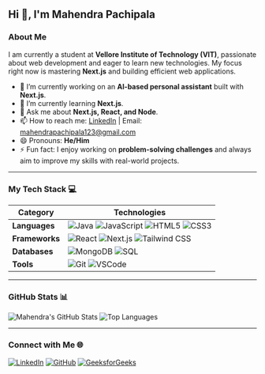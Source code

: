 ## Hi 👋, I'm Mahendra Pachipala

<!--
**MahendraPachipala/MahendraPachipala** is a ✨ _special_ ✨ repository because its `README.md` (this file) appears on your GitHub profile.
-->

### About Me

I am currently a student at **Vellore Institute of Technology (VIT)**, passionate about web development and eager to learn new technologies. My focus right now is mastering **Next.js** and building efficient web applications.

- 🔭 I’m currently working on an **AI-based personal assistant** built with **Next.js**.
- 🌱 I’m currently learning **Next.js**.
- 💬 Ask me about **Next.js, React, and Node**.
- 📫 How to reach me: [LinkedIn](https://www.linkedin.com/in/naga-mahendra-pachipala-54216623a/) | Email: [mahendrapachipala123@gmail.com](mailto:mahendrapachipala123@gmail.com)
- 😄 Pronouns: **He/Him**
- ⚡ Fun fact: I enjoy working on **problem-solving challenges** and always aim to improve my skills with real-world projects.

---

### My Tech Stack 💻

| **Category**          | **Technologies**                                                                                      |
|-----------------------|-------------------------------------------------------------------------------------------------------|
| **Languages**         | ![Java](https://img.shields.io/badge/Java-black?style=flat-square&logo=java) ![JavaScript](https://img.shields.io/badge/JavaScript-black?style=flat-square&logo=javascript) ![HTML5](https://img.shields.io/badge/HTML5-orange?style=flat-square&logo=html5) ![CSS3](https://img.shields.io/badge/CSS3-blue?style=flat-square&logo=css3) |
| **Frameworks**        | ![React](https://img.shields.io/badge/React-blue?style=flat-square&logo=react) ![Next.js](https://img.shields.io/badge/Next.js-black?style=flat-square&logo=next.js) ![Tailwind CSS](https://img.shields.io/badge/Tailwind%20CSS-blue?style=flat-square&logo=tailwind-css) |
| **Databases**         | ![MongoDB](https://img.shields.io/badge/MongoDB-green?style=flat-square&logo=mongodb) ![SQL](https://img.shields.io/badge/SQL-blue?style=flat-square&logo=mysql) |
| **Tools**             | ![Git](https://img.shields.io/badge/Git-black?style=flat-square&logo=git) ![VSCode](https://img.shields.io/badge/VSCode-blue?style=flat-square&logo=visual-studio-code) |


---

### GitHub Stats 📊

![Mahendra's GitHub Stats](https://github-readme-stats.vercel.app/api?username=MahendraPachipala&show_icons=true&theme=radical)
![Top Languages](https://github-readme-stats.vercel.app/api/top-langs/?username=MahendraPachipala&layout=compact&theme=radical)


---

### Connect with Me 🌐

[![LinkedIn](https://img.shields.io/badge/LinkedIn-blue?style=flat-square&logo=linkedin)](https://www.linkedin.com/in/naga-mahendra-pachipala-54216623a/)
[![GitHub](https://img.shields.io/badge/GitHub-black?style=flat-square&logo=github)](https://github.com/MahendraPachipala)
[![GeeksforGeeks](https://img.shields.io/badge/GeeksforGeeks-orange?style=flat-square&logo=geeksforGeeks)](https://www.geeksforgeeks.org/user/mahendrapacgsjl/)
